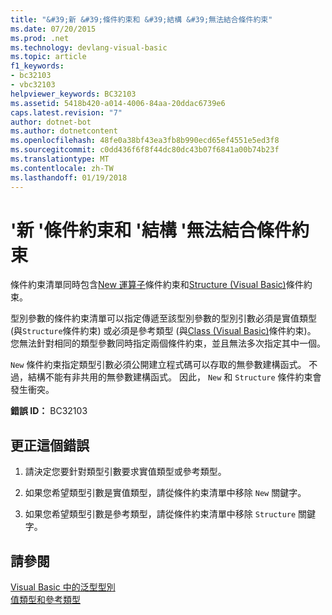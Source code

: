 ```yaml
---
title: "&#39;新 &#39;條件約束和 &#39;結構 &#39;無法結合條件約束"
ms.date: 07/20/2015
ms.prod: .net
ms.technology: devlang-visual-basic
ms.topic: article
f1_keywords:
- bc32103
- vbc32103
helpviewer_keywords: BC32103
ms.assetid: 5418b420-a014-4006-84aa-20ddac6739e6
caps.latest.revision: "7"
author: dotnet-bot
ms.author: dotnetcontent
ms.openlocfilehash: 48fe0a38bf43ea3fb8b990ecd65ef4551e5ed3f8
ms.sourcegitcommit: c0dd436f6f8f44dc80dc43b07f6841a00b74b23f
ms.translationtype: MT
ms.contentlocale: zh-TW
ms.lasthandoff: 01/19/2018
---
```

# <a name="39new39-constraint-and-39structure39-constraint-cannot-be-combined"></a>&#39;新 &#39;條件約束和 &#39;結構 &#39;無法結合條件約束
條件約束清單同時包含[New 運算子](../../visual-basic/language-reference/operators/new-operator.md)條件約束和[Structure (Visual Basic)](http://msdn.microsoft.com/library/263ce115-ac36-4c05-8cb7-0e0eead5c6d0)條件約束。  
  
 型別參數的條件約束清單可以指定傳遞至該型別參數的型別引數必須是實值類型 (與`Structure`條件約束) 或必須是參考類型 (與[Class (Visual Basic)](http://msdn.microsoft.com/library/0777c6e6-46bc-451b-ad70-57b49d4ef4f7)條件約束)。 您無法針對相同的類型參數同時指定兩個條件約束，並且無法多次指定其中一個。  
  
 `New` 條件約束指定類型引數必須公開建立程式碼可以存取的無參數建構函式。 不過，結構不能有非共用的無參數建構函式。 因此， `New` 和 `Structure` 條件約束會發生衝突。  
  
 **錯誤 ID：** BC32103  
  
## <a name="to-correct-this-error"></a>更正這個錯誤  
  
1.  請決定您要針對類型引數要求實值類型或參考類型。  
  
2.  如果您希望類型引數是實值類型，請從條件約束清單中移除 `New` 關鍵字。  
  
3.  如果您希望類型引數是參考類型，請從條件約束清單中移除 `Structure` 關鍵字。  
  
## <a name="see-also"></a>請參閱  
 [Visual Basic 中的泛型型別](../../visual-basic/programming-guide/language-features/data-types/generic-types.md)  
 [值類型和參考類型](../../visual-basic/programming-guide/language-features/data-types/value-types-and-reference-types.md)
